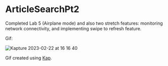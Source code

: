 # ArticleSearchPt2

Completed Lab 5 (Airplane mode) and also two stretch features: monitoring network connectivity, and implementing swipe to refresh feature.

Gif:

![Kapture 2023-02-22 at 16 16 40](https://user-images.githubusercontent.com/66531257/220761004-c1301b33-924c-47e5-b263-a96997c884f7.gif)

Gif created using [Kap](https://getkap.co/).
